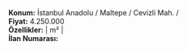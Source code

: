 ## 

**Konum:** İstanbul Anadolu / Maltepe / Cevizli Mah. /  
**Fiyat:** 4.250.000  
**Özellikler:**  |  m² |   
**İlan Numarası:** 
